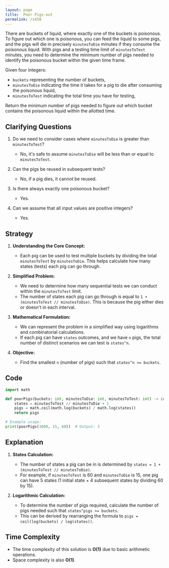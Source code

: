 ```yaml
---
layout: page
title:  Poor Pigs-out
permalink: /s458
---
```


There are buckets of liquid, where exactly one of the buckets is poisonous. To figure out which one is poisonous, you can feed the liquid to some pigs, and the pigs will die in precisely `minutesToDie` minutes if they consume the poisonous liquid. With pigs and a testing time limit of `minutesToTest` minutes, you need to determine the minimum number of pigs needed to identify the poisonous bucket within the given time frame.

Given four integers:
- `buckets` representing the number of buckets,
- `minutesToDie` indicating the time it takes for a pig to die after consuming the poisonous liquid,
- `minutesToTest` indicating the total time you have for testing,

Return the minimum number of pigs needed to figure out which bucket contains the poisonous liquid within the allotted time.

## Clarifying Questions

1. Do we need to consider cases where `minutesToDie` is greater than `minutesToTest`?
   - No, it's safe to assume `minutesToDie` will be less than or equal to `minutesToTest`.

2. Can the pigs be reused in subsequent tests?
   - No, if a pig dies, it cannot be reused.

3. Is there always exactly one poisonous bucket?
   - Yes.

4. Can we assume that all input values are positive integers?
   - Yes.

## Strategy

1. **Understanding the Core Concept:**
   - Each pig can be used to test multiple buckets by dividing the total `minutesToTest` by `minutesToDie`. This helps calculate how many states (tests) each pig can go through.

2. **Simplified Problem:**
   - We need to determine how many sequential tests we can conduct within the `minutesToTest` limit.
   - The number of states each pig can go through is equal to `1 + (minutesToTest // minutesToDie)`. This is because the pig either dies or doesn't in each interval.

3. **Mathematical Formulation:**
   - We can represent the problem in a simplified way using logarithms and combinatorial calculations.
   - If each pig can have `states` outcomes, and we have `n` pigs, the total number of distinct scenarios we can test is `states^n`.

4. **Objective:**
   - Find the smallest `n` (number of pigs) such that `states^n >= buckets`.

## Code

```python
import math

def poorPigs(buckets: int, minutesToDie: int, minutesToTest: int) -> int:
    states = minutesToTest // minutesToDie + 1
    pigs = math.ceil(math.log(buckets) / math.log(states))
    return pigs

# Example usage:
print(poorPigs(1000, 15, 60))  # Output: 5
```

## Explanation

1. **States Calculation:**
   - The number of states a pig can be in is determined by `states = 1 + (minutesToTest // minutesToDie)`.
   - For example, if `minutesToTest` is 60 and `minutesToDie` is 15, one pig can have 5 states (1 initial state + 4 subsequent states by dividing 60 by 15).

2. **Logarithmic Calculation:**
   - To determine the number of pigs required, calculate the number of pigs needed such that `states^pigs >= buckets`.
   - This can be derived by rearranging the formula to `pigs = ceil(log(buckets) / log(states))`.

## Time Complexity

- The time complexity of this solution is **O(1)** due to basic arithmetic operations.
- Space complexity is also **O(1)**.